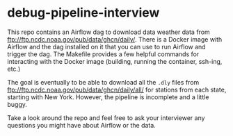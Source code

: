# debug-pipeline-interview

This repo contains an Airflow dag to download data weather data from ftp://ftp.ncdc.noaa.gov/pub/data/ghcn/daily/. 
There is a Docker image with Airflow and the dag installed on it that you can use to run Airflow and trigger the dag. 
The Makefile provides a few helpful commands for interacting with the Docker image (building, running the container, ssh-ing, etc.)

The goal is eventually to be able to download all the `.dly` files from ftp://ftp.ncdc.noaa.gov/pub/data/ghcn/daily/all/ for stations from 
each state, starting with New York. However, the pipeline is incomplete and a little buggy. 

Take a look around the repo and feel free to ask your interviewer any questions you might have about Airflow or the data. 
